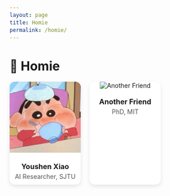 ```yaml
---
layout: page
title: Homie
permalink: /homie/
---
```


# 👫 Homie

<style>
  .friend-card-container {
    display: flex;
    gap: 20px;
    flex-wrap: wrap;
  }

  .friend-card {
    width: 160px;
    text-align: center;
    text-decoration: none;
    color: inherit;
    border-radius: 12px;
    overflow: hidden;
    box-shadow: 0 4px 10px rgba(0, 0, 0, 0.1);
    transition: transform 0.2s ease, box-shadow 0.2s ease;
    background-color: #fff;
  }

  .friend-card:hover {
    transform: translateY(-5px);
    box-shadow: 0 8px 20px rgba(0, 0, 0, 0.2);
  }

  .friend-card img {
    width: 100%;
    height: 160px;
    object-fit: cover;
  }

  .friend-info {
    padding: 10px;
  }

  .friend-info h4 {
    margin: 8px 0 4px;
    font-size: 16px;
  }

  .friend-info p {
    margin: 0;
    font-size: 14px;
    color: #555;
  }
</style>

<div class="friend-card-container">
  <a href="https://zhaowumian7.github.io/" target="_blank" class="friend-card">
    <img src="/images/friends/YoushenXiao.png" alt="Youshen Xiao">
    <div class="friend-info">
      <h4>Youshen Xiao</h4>
      <p>AI Researcher, SJTU</p>
    </div>
  </a>

  <a href="https://somefriend.github.io/" target="_blank" class="friend-card">
    <img src="/images/friends/friend2.png" alt="Another Friend">
    <div class="friend-info">
      <h4>Another Friend</h4>
      <p>PhD, MIT</p>
    </div>
  </a>
</div>


<!--
<a href="https://zhaowumian7.github.io/" target="_blank" rel="noopener noreferrer">
  <img src="https://zhaowumian7.github.io/logo.png" alt="Example Site Logo" width="150" />
</a>

<div style="display: flex; gap: 20px;">
  <a href="https://zhaowumian7.github.io/" target="_blank" title="Zhao Wumian">
    <img src="/images/friends/YoushenXiao.png" alt="Zhao" width="100" style="border-radius: 50%;" />
  </a>
  <a href="https://somefriend.github.io/" target="_blank" title="Another Friend">
    <img src="/images/friends/friend2.png" alt="Friend 2" width="100" style="border-radius: 50%;" />
  </a>   
</div>


<div style="display: flex; gap: 20px;">
  <a href="https://zhaowumian7.github.io/" target="_blank" title="Zhao Wumian">
    <img src="/images/friends/YoushenXiao.png" alt="Zhao" width="100" style="border-radius: 50%;" />
  </a>
  <a href="https://somefriend.github.io/" target="_blank" title="Another Friend">
    <img src="/images/friends/friend2.png" alt="Friend 2" width="100" style="border-radius: 50%;" />
  </a>   
</div>
-->


